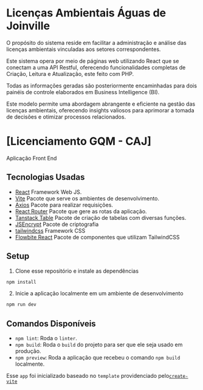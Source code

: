 # Licenças Ambientais Águas de Joinville

O propósito do sistema reside em facilitar a administração e análise das licenças ambientais vinculadas aos setores correspondentes.

Este sistema opera por meio de páginas web utilizando React que se conectam a uma API Restful, oferecendo funcionalidades completas de Criação, Leitura e Atualização, este feito com PHP.

Todas as informações geradas são posteriormente encaminhadas para dois painéis de controle elaborados em Business Intelligence (BI).

Este modelo permite uma abordagem abrangente e eficiente na gestão das licenças ambientais, oferecendo insights valiosos para aprimorar a tomada de decisões e otimizar processos relacionados.

# \[Licenciamento GQM - CAJ\]

Aplicação Front End

## Tecnologias Usadas

- [React](https://reactjs.org/) Framework Web JS.
- [Vite](https://reactjs.org/) Pacote que serve os ambientes de desenvolvimento.
- [Axios](https://axios-http.com/docs/intro) Pacote para realizar requisições.
- [React Router](https://reactrouter.com/en/main) Pacote que gere as rotas da aplicação.
- [Tanstack Table](https://tanstack.com/table/latest/docs/introduction) Pacote de criação de tabelas com diversas funções.
- [JSEncrypt](https://github.com/travist/jsencrypt) Pacote de criptografia
- [tailwindcss](https://tailwindcss.com/docs/) Framework CSS
- [Flowbite React](https://flowbite-react.com/) Pacote de componentes que utilizam TailwindCSS

## Setup

1. Clone esse repositório e instale as dependências

```bash
npm install
```

2. Inicie a aplicação localmente em um ambiente de desenvolvimento

```bash
npm run dev
```

## Comandos Disponíveis

- `npm lint`: Roda o `linter`.
- `npm build`: Roda o `build` do projeto para ser que ele seja usado em produção.
- `npm preview`: Roda a aplicação que recebeu o comando `npm build` localmente.

Esse `app` foi inicializado baseado no `template` providenciado pelo[`create-vite`](https://github.com/vitejs/vite/tree/main/packages/create-vite)
